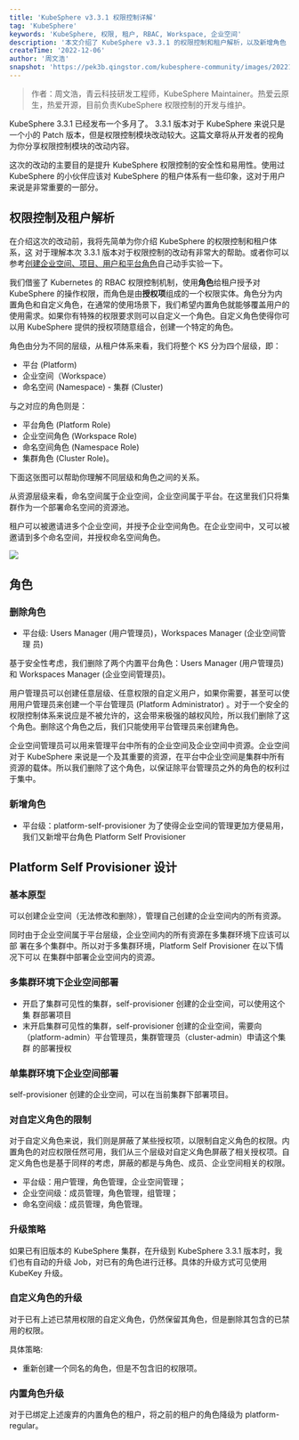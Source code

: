```yaml
---
title: 'KubeSphere v3.3.1 权限控制详解'
tag: 'KubeSphere'
keywords: 'KubeSphere, 权限, 租户, RBAC, Workspace, 企业空间'
description: '本文介绍了 KubeSphere v3.3.1 的权限控制和租户解析，以及新增角色 Platform Self Provisioner 的设计'
createTime: '2022-12-06'
author: '周文浩'
snapshot: 'https://pek3b.qingstor.com/kubesphere-community/images/202212091124389.jpg'
---
```


> 作者：周文浩，青云科技研发工程师，KubeSphere Maintainer。热爱云原生，热爱开源，目前负责KubeSphere 权限控制的开发与维护。

KubeSphere 3.3.1 已经发布一个多月了。 3.3.1 版本对于 KubeSphere 来说只是一个小的 Patch 版本，但是权限控制模块改动较大。这篇文章将从开发者的视角为你分享权限控制模块的改动内容。

这次的改动的主要目的是提升 KubeSphere 权限控制的安全性和易用性。使用过 KubeSphere 的小伙伴应该对 KubeSphere 的租户体系有一些印象，这对于用户来说是非常重要的一部分。

## 权限控制及租户解析

在介绍这次的改动前，我将先简单为你介绍 KubeSphere 的权限控制和租户体系，这 对于理解本次 3.3.1 版本对于权限控制的改动有非常大的帮助。或者你可以参考[创建企业空间、项目、用户和平台角色](https://docs.kubesphere-carryon.top/zh/docs/v3.3/quick-start/create-workspace-and-project/)自己动手实验一下。

我们借鉴了 Kubernetes 的 RBAC 权限控制机制，使用**角色**给租户授予对 KubeSphere 的操作权限，而角色是由**授权项**组成的一个权限实体。角色分为内置角色和自定义角色，在通常的使用场景下，我们希望内置角色就能够覆盖用户的使用需求。如果你有特殊的权限要求则可以自定义一个角色。自定义角色使得你可以用 KubeSphere 提供的授权项随意组合，创建一个特定的角色。

角色由分为不同的层级，从租户体系来看，我们将整个 KS 分为四个层级，即：

- 平台 (Platform)
- 企业空间（Workspace）
- 命名空间 (Namespace) - 集群 (Cluster)

与之对应的角色则是：

- 平台角色 (Platform Role)
- 企业空间角色 (Workspace Role)
- 命名空间角色 (Namespace Role)
- 集群角色 (Cluster Role)。

下面这张图可以帮助你理解不同层级和角色之间的关系。

从资源层级来看，命名空间属于企业空间，企业空间属于平台。在这里我们只将集群作为一个部署命名空间的资源池。

租户可以被邀请进多个企业空间，并授予企业空间角色。在企业空间中，又可以被邀请到多个命名空间，并授权命名空间角色。

![](https://pek3b.qingstor.com/kubesphere-community/images/202212091127682.png)

## 角色

### 删除角色

- 平台级: Users Manager (用户管理员)，Workspaces Manager (企业空间管理 员)

基于安全性考虑，我们删除了两个内置平台角色：Users Manager (用户管理员) 和 Workspaces Manager (企业空间管理员)。

用户管理员可以创建任意层级、任意权限的自定义用户，如果你需要，甚至可以使用用户管理员来创建一个平台管理员 (Platform Administrator) 。对于一个安全的权限控制体系来说应是不被允许的，这会带来极强的越权风险，所以我们删除了这个角色。删除这个角色之后，我们只能使用平台管理员来创建角色。

企业空间管理员可以用来管理平台中所有的企业空间及企业空间中资源。企业空间对于 KubeSphere 来说是一个及其重要的资源，在平台中企业空间是集群中所有资源的载体。所以我们删除了这个角色，以保证除平台管理员之外的角色的权利过于集中。

### 新增角色

- 平台级：platform-self-provisioner 为了使得企业空间的管理更加方便易用，我们又新增平台角色 Platform Self Provisioner

## Platform Self Provisioner 设计

### 基本原型

可以创建企业空间（无法修改和删除），管理自己创建的企业空间内的所有资源。

同时由于企业空间属于平台层级，企业空间内的所有资源在多集群环境下应该可以部 署在多个集群中。所以对于多集群环境，Platform Self Provisioner 在以下情况下可以 在集群中部署企业空间内的资源。

### 多集群环境下企业空间部署

+ 开启了集群可见性的集群，self-provisioner 创建的企业空间，可以使用这个集 群部署项目
+ 末开启集群可见性的集群，self-provisioner 创建的企业空间，需要向（platform-admin）平台管理员，集群管理员（cluster-admin）申请这个集群 的部署授权

### 单集群环境下企业空间部署

self-provisioner 创建的企业空间，可以在当前集群下部署项目。

### 对自定义角色的限制

对于自定义角色来说，我们则是屏蔽了某些授权项，以限制自定义角色的权限。内置角色的对应权限任然可用，我们从三个层级对自定义角色屏蔽了相关授权项。自定义角色也是基于同样的考虑，屏蔽的都是与角色、成员、企业空间相关的权限。

- 平台级：用户管理，角色管理，企业空间管理；
- 企业空间级：成员管理，角色管理，组管理；
- 命名空间级：成员管理，角色管理。

### 升级策略

如果已有旧版本的 KubeSphere 集群，在升级到 KubeSphere 3.3.1 版本时，我们也有自动的升级 Job，对已有的角色进行迁移。具体的升级方式可见使用 KubeKey 升级。

### 自定义角色的升级

对于已有上述已禁用权限的自定义角色，仍然保留其角色，但是删除其包含的已禁用的权限。

具体策略:

- 重新创建一个同名的角色，但是不包含旧的权限项。

### 内置角色升级

对于已绑定上述废弃的内置角色的租户，将之前的租户的角色降级为 platform-regular。